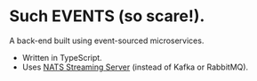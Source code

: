 # Such EVENTS (so scare!).

A back-end built using event-sourced microservices.

- Written in TypeScript.
- Uses [NATS Streaming Server](https://github.com/nats-io/nats-streaming-server) (instead of Kafka or RabbitMQ).
